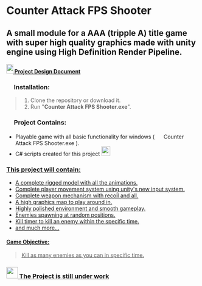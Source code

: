 # Counter Attack FPS Shooter
## A small module for a AAA (tripple A) title game with super high quality graphics made with unity engine using High Definition Render Pipeline.

#### <a href= "https://github.com/lemesherry/Counter-Attack-FPS-Shooter/blob/main/Project%20Design%20Doc%20(%20counter-attack-FPS-Shooter%20).docx"> <img src="https://www.nicepng.com/png/full/265-2650455_about-this-issue-document-icon-orange.png" width="18" height="25" /> [Project Design Document](https://github.com/lemesherry/Counter-Attack-FPS-Shooter/blob/main/Project%20Design%20Doc%20(%20counter-attack-FPS-Shooter%20).docx)

### <img src="https://iconarchive.com/download/i97803/bokehlicia/pacifica/system-software-installer.ico" width="16" height="16" />  Installation:
> 1. Clone the repository or download it.
> 2. Run "**Counter Attack FPS Shooter.exe**".

### <img src="https://www.iconpacks.net/icons/2/free-folder-icon-1484-thumb.png" width="16" height="16" />  Project Contains:
* Playable game with all basic functionality for windows ( <img src="https://cdn.pixabay.com/photo/2016/10/30/23/05/controller-1784573_960_720.png" width="16" height="16" /> Counter Attack FPS Shooter.exe ).
* C# scripts created for this project <a href= "https://github.com/lemesherry/Counter-Attack-FPS-Shooter/tree/main/Scripts"> <img src="https://icons-for-free.com/iconfiles/png/512/data+documents+file+format+programming+script+icon-1320166970496668764.png" width="23" height="25" />

### This project will contain:
* A complete rigged model with all the animations.
* Complete player movement system using unity's new input system.
* Complete weapon mechanism with recoil and all.
* A high graphics map to play around in.
* Highly polished environment and smooth gameplay.
* Enemies spawning at random positions.
* Kill timer to kill an enemy within the specific time.
* and much more...

#### Game Objective:
> Kill as many enemies as you can in specific time.


### <img src="https://www.pngall.com/wp-content/uploads/2017/05/Alert-Download-PNG.png" width="30" height="30" />   The Project is still under work
